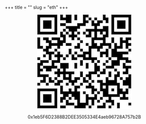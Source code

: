 +++
title = ""
slug = "eth"
+++

<p align="center" width="100%"><img src="https://github.com/emanuelboderash/website/blob/master/static/images/eth.jpg?raw=true"/></p>

<p style="text-align: center;">0x1eb5F6D2388B2DEE3505334E4aeb96728A757b2B</p>